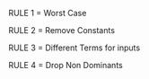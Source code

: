 


RULE 1 = Worst Case

RULE 2 = Remove Constants

RULE 3 = Different Terms for inputs

RULE 4 = Drop Non Dominants

